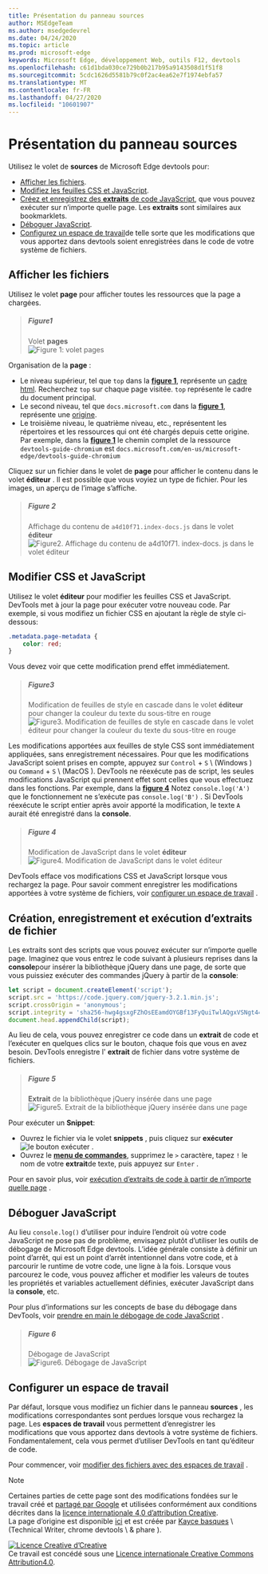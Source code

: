 ```yaml
---
title: Présentation du panneau sources
author: MSEdgeTeam
ms.author: msedgedevrel
ms.date: 04/24/2020
ms.topic: article
ms.prod: microsoft-edge
keywords: Microsoft Edge, développement Web, outils F12, devtools
ms.openlocfilehash: c61d1bda030ce729b0b217b95a9143508d1f51f8
ms.sourcegitcommit: 5cdc1626d5581b79c0f2ac4ea62e7f1974ebfa57
ms.translationtype: MT
ms.contentlocale: fr-FR
ms.lasthandoff: 04/27/2020
ms.locfileid: "10601907"
---
```

<!-- Copyright Kayce Basques 

   Licensed under the Apache License, Version 2.0 (the "License");
   you may not use this file except in compliance with the License.
   You may obtain a copy of the License at

       https://www.apache.org/licenses/LICENSE-2.0

   Unless required by applicable law or agreed to in writing, software
   distributed under the License is distributed on an "AS IS" BASIS,
   WITHOUT WARRANTIES OR CONDITIONS OF ANY KIND, either express or implied.
   See the License for the specific language governing permissions and
   limitations under the License. -->






# Présentation du panneau sources 



Utilisez le volet de **sources** de Microsoft Edge devtools pour:

*   [Afficher les fichiers](#view-files).  
*   [Modifiez les feuilles CSS et JavaScript](#edit-css-and-javascript).  
*   [Créez et enregistrez des **extraits** de code JavaScript](#create-save-and-run-snippets), que vous pouvez exécuter sur n’importe quelle page.  Les **extraits** sont similaires aux bookmarklets.  
*   [Déboguer JavaScript](#debug-javascript).  
*   [Configurez un espace de travail](#set-up-a-workspace)de telle sorte que les modifications que vous apportez dans devtools soient enregistrées dans le code de votre système de fichiers.  

## Afficher les fichiers 

Utilisez le volet **page** pour afficher toutes les ressources que la page a chargées.

> ##### Figure1  
> Volet **pages**  
> ![Figure 1: volet pages][ImageSourcesPagePane]  

Organisation de la **page** :  
*   Le niveau supérieur, tel que `top` dans la [**figure 1**](#figure-1), représente un [cadre html][W3CHtml4Frames].  Recherchez `top` sur chaque page visitée. `top` représente le cadre du document principal.  
*   Le second niveau, tel que `docs.microsoft.com` dans la [**figure 1**](#figure-1), représente une [origine][HtmlstandardOrigin].  
*   Le troisième niveau, le quatrième niveau, etc., représentent les répertoires et les ressources qui ont été chargés depuis cette origine.  Par exemple, dans la [**figure 1**](#figure-1) le chemin complet de la ressource `devtools-guide-chromium` est `docs.microsoft.com/en-us/microsoft-edge/devtools-guide-chromium`  

Cliquez sur un fichier dans le volet de **page** pour afficher le contenu dans le volet **éditeur** .  Il est possible que vous voyiez un type de fichier. Pour les images, un aperçu de l’image s’affiche.  

> ##### Figure 2  
> Affichage du contenu de `a4d10f71.index-docs.js` dans le volet **éditeur**  
> ![Figure2. Affichage du contenu de a4d10f71. index-docs. js dans le volet éditeur][ImageSourcesEditorPane]  

## Modifier CSS et JavaScript 

Utilisez le volet **éditeur** pour modifier les feuilles CSS et JavaScript.  DevTools met à jour la page pour exécuter votre nouveau code. Par exemple, si vous modifiez un fichier CSS en ajoutant la règle de style ci-dessous:

```css
.metadata.page-metadata {
    color: red;
}
```

Vous devez voir que cette modification prend effet immédiatement.

> ##### Figure3  
> Modification de feuilles de style en cascade dans le volet **éditeur** pour changer la couleur du texte du sous-titre en rouge  
> ![Figure3. Modification de feuilles de style en cascade dans le volet éditeur pour changer la couleur du texte du sous-titre en rouge][ImageEditCSS]  

Les modifications apportées aux feuilles de style CSS sont immédiatement appliquées, sans enregistrement nécessaires. Pour que les modifications JavaScript soient prises en compte, appuyez sur `Control` + `S` \ (Windows \) ou `Command` + `S` \ (MacOS \). DevTools ne réexécute pas de script, les seules modifications JavaScript qui prennent effet sont celles que vous effectuez dans les fonctions.  Par exemple, dans la [**figure 4**](#figure-4) Notez `console.log('A')` que le fonctionnement ne s’exécute pas `console.log('B')` . Si DevTools réexécute le script entier après avoir apporté la modification, le texte `A` aurait été enregistré dans la **console**.  

> ##### Figure 4  
> Modification de JavaScript dans le volet **éditeur**  
> ![Figure4. Modification de JavaScript dans le volet éditeur][ImageEditJS]  

DevTools efface vos modifications CSS et JavaScript lorsque vous rechargez la page. Pour savoir comment enregistrer les modifications apportées à votre système de fichiers, voir [configurer un espace de travail](#set-up-a-workspace) .  

## Création, enregistrement et exécution d’extraits de fichier 

Les extraits sont des scripts que vous pouvez exécuter sur n’importe quelle page. Imaginez que vous entrez le code suivant à plusieurs reprises dans la **console**pour insérer la bibliothèque jQuery dans une page, de sorte que vous puissiez exécuter des commandes jQuery à partir de la **console**:  

```javascript
let script = document.createElement('script');
script.src = 'https://code.jquery.com/jquery-3.2.1.min.js';
script.crossOrigin = 'anonymous';
script.integrity = 'sha256-hwg4gsxgFZhOsEEamdOYGBf13FyQuiTwlAQgxVSNgt4=';
document.head.appendChild(script);
```  

Au lieu de cela, vous pouvez enregistrer ce code dans un **extrait** de code et l’exécuter en quelques clics sur le bouton, chaque fois que vous en avez besoin.  DevTools enregistre l' **extrait** de fichier dans votre système de fichiers.  

> ##### Figure 5  
> **Extrait** de la bibliothèque jQuery insérée dans une page  
> ![Figure5. Extrait de la bibliothèque jQuery insérée dans une page][ImageSnippet]  

Pour exécuter un **Snippet**:

*   Ouvrez le fichier via le volet **snippets** , puis cliquez sur **exécuter** ![ le bouton exécuter ][ImageRunIcon] .  
*   Ouvrez le **[menu de commandes][DevtoolsGuideChromiumCommandMenuIndex]**, supprimez le `>` caractère, tapez `!` le nom de votre **extrait**de texte, puis appuyez sur `Enter` .  

Pour en savoir plus, voir [exécution d’extraits de code à partir de n’importe quelle page][DevtoolsGuideChromiumJavascriptSnippets] .


## Déboguer JavaScript 

Au lieu `console.log()` d’utiliser pour induire l’endroit où votre code JavaScript ne pose pas de problème, envisagez plutôt d’utiliser les outils de débogage de Microsoft Edge devtools. L’idée générale consiste à définir un point d’arrêt, qui est un point d’arrêt intentionnel dans votre code, et à parcourir le runtime de votre code, une ligne à la fois. Lorsque vous parcourez le code, vous pouvez afficher et modifier les valeurs de toutes les propriétés et variables actuellement définies, exécuter JavaScript dans la **console**, etc.

Pour plus d’informations sur les concepts de base du débogage dans DevTools, voir [prendre en main le débogage de code JavaScript][DevtoolsGuideChromiumJavascriptIndex] .

> ##### Figure 6  
> Débogage de JavaScript  
> ![Figure6. Débogage de JavaScript][ImageDebugging]  

## Configurer un espace de travail 

Par défaut, lorsque vous modifiez un fichier dans le panneau **sources** , les modifications correspondantes sont perdues lorsque vous rechargez la page.  Les **espaces de travail** vous permettent d’enregistrer les modifications que vous apportez dans devtools à votre système de fichiers.  Fondamentalement, cela vous permet d’utiliser DevTools en tant qu’éditeur de code.

Pour commencer, voir [modifier des fichiers avec des espaces de travail][DevtoolsGuideChromiumWorkspacesIndex] .

 



<!-- image links -->  

[ImageRunIcon]: /microsoft-edge/devtools-guide-chromium/media/run-snippet-icon.msft.png  

[ImageSourcesPagePane]: /microsoft-edge/devtools-guide-chromium/media/sources-page-pane.msft.png "Figure 1: volet pages"  
[ImageSourcesEditorPane]: /microsoft-edge/devtools-guide-chromium/media/sources-editor-pane.msft.png "Figure 2: affichage du contenu de a4d10f71. index-docs. js dans le volet éditeur"  
[ImageEditCSS]: /microsoft-edge/devtools-guide-chromium/media/edit-css.msft.png "Figure 3: modifier la couleur du texte du sous-titre en rouge"  
[ImageEditJS]: /microsoft-edge/devtools-guide-chromium/media/edit-js.msft.png "Figure 4: modification de JavaScript dans le volet éditeur"  
[ImageSnippet]: /microsoft-edge/devtools-guide-chromium/media/snippet.msft.png "Figure 5: extrait de la bibliothèque jQuery qui est insérée dans une page"  
[ImageDebugging]: /microsoft-edge/devtools-guide-chromium/media/debugging.msft.png "Figure 6: débogage de JavaScript"  

<!-- links -->  

[DevtoolsGuideChromiumCommandMenuIndex]: /microsoft-edge/devtools-guide-chromium/command-menu/index "Exécuter des commandes à l’aide du menu de commande de Microsoft Edge DevTools"  
[DevtoolsGuideChromiumJavascriptIndex]: /microsoft-edge/devtools-guide-chromium/javascript/index "Commencer à utiliser le débogage JavaScript dans Microsoft Edge DevTools"  
[DevtoolsGuideChromiumJavascriptSnippets]: /microsoft-edge/devtools-guide-chromium/javascript/snippets "Exécuter des extraits de code JavaScript sur n’importe quelle page avec Microsoft Edge DevTools"  
[DevtoolsGuideChromiumWorkspacesIndex]: /microsoft-edge/devtools-guide-chromium/workspaces/index "Modifier des fichiers avec des espaces de travail"  

[HtmlstandardOrigin]: https://html.spec.whatwg.org/multipage/origin.html#origin "Origine-norme HTML"  

[W3CHtml4Frames]: https://w3.org/TR/html401/present/frames.html "Images | W3C"  

> [!NOTE]
> Certaines parties de cette page sont des modifications fondées sur le travail créé et [partagé par Google][GoogleSitePolicies] et utilisées conformément aux conditions décrites dans la [licence internationale 4,0 d’attribution Creative][CCA4IL].  
> La page d’origine est disponible [ici](https://developers.google.com/web/tools/chrome-devtools/sources) et est créée par [Kayce basques][KayceBasques] \ (Technical Writer, chrome devtools \ & phare \).  

[![Licence Creative d’Creative][CCby4Image]][CCA4IL]  
Ce travail est concédé sous une [Licence internationale Creative Commons Attribution4.0][CCA4IL].  

[CCA4IL]: https://creativecommons.org/licenses/by/4.0  
[CCby4Image]: https://i.creativecommons.org/l/by/4.0/88x31.png  
[GoogleSitePolicies]: https://developers.google.com/terms/site-policies  
[KayceBasques]: https://developers.google.com/web/resources/contributors/kaycebasques  
